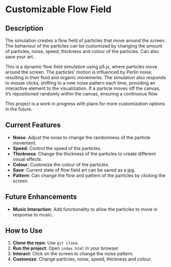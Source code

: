 # Customizable Flow Field

## Description

The simulation creates a flow field of particles that move around the screen. The behaviour of the particles can be customized by changing the amount of particles, noise, speed, thickness and colour of the particles. Can also save your art.

This is a dynamic flow field simulation using p5.js, where particles move around the screen. The particles’ motion is influenced by Perlin noise, resulting in their fluid and organic movements. The simulation also responds to mouse clicks, shifting to a new noise pattern each time, providing an interactive element to the visualization. If a particle moves off the canvas, it’s repositioned randomly within the canvas, ensuring a continuous flow. 

This project is a work in progress with plans for more customization options in the future.

## Current Features

- **Noise**: Adjust the noise to change the randomness of the particle movement.
- **Speed**: Control the speed of the particles.
- **Thickness**: Change the thickness of the particles to create different visual effects.
- **Colour**: Customize the colour of the particles.
- **Save**: Current state of flow field art can be saved as a jpg.
- **Pattern**: Can change the flow and pattern of the particles by clicking the screen.

## Future Enhancements

- **Music Interaction**: Add functionality to allow the particles to move in response to music.

## How to Use

1. **Clone the repo**: Use `git clone`.
3. **Run the project**: Open `index.html` in your browser.
4. **Interact**: Click on the screen to change the noise pattern.
5. **Customize**: Change particles, noise, speed, thickness and colour.